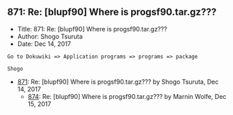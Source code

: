 ## 871: Re: [blupf90] Where is progsf90.tar.gz???

- Title: 871: Re: [blupf90] Where is progsf90.tar.gz???
- Author: Shogo Tsuruta
- Date: Dec 14, 2017
```
Go to Dokuwiki => Application programs => programs => package

Shogo
```

- [871](0871.md): Re: [blupf90] Where is progsf90.tar.gz??? by Shogo Tsuruta, Dec 14, 2017
    - [874](0874.md): Re: [blupf90] Where is progsf90.tar.gz??? by Marnin Wolfe, Dec 15, 2017

